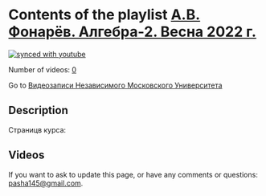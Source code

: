 # Contents of the playlist [А.В. Фонарёв. Алгебра-2. Весна 2022 г.](https://www.youtube.com/playlist?list=PLp9ABVh6_x4HFxBmEVOZMvdq3_ssa-faD)

[![synced with youtube](https://img.shields.io/github/last-commit/mathphysschool/mathphysschool.github.io/autoupdate1?label=synced%20with%20youtube)](https://github.com/mathphysschool/mathphysschool.github.io/commits/autoupdate1)

Number of videos: [0](#videos)

Go to [Видеозаписи Независимого Московского Университета](../README.md)

## Description

Страницв курса:

## Videos



 If you want to ask to update this page, or have any comments or questions: <pasha145@gmail.com>.